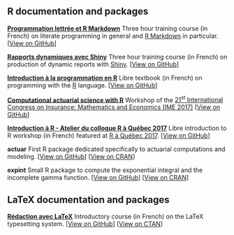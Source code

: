 ## R documentation and packages

[**Programmation lettrée et R Markdown**](https://vigou3.github.io/laboratoire-rmarkdown)
  Three hour training course (in French) on literate programming in
  general and [R Markdown](https://rmarkdown.rstudio.com) in particular.
  [[View on GitHub](https://github.com/vigou3/laboratoire-rmarkdown)]

[**Rapports dynamiques avec Shiny**](https://vigou3.github.io/laboratoire-shiny)
  Three hour training course (in French) on production of dynamic
  reports with [Shiny](https://shiny.rstudio.com).
  [[View on GitHub](https://github.com/vigou3/laboratoire-shiny)]

[**Introduction à la programmation en R**](https://vigou3.github.io/introduction-programmation-r/)
  Libre textbook (in French) on programming with the
  [R](https://www.r-project.org) language.
  [[View on GitHub](https://github.com/vigou3/introduction-programmation-r)]

[**Computational actuarial science with R**](https://vigou3.github.io/ime-2017-workshop-computational-actuarial-science-r/)
  Workshop of the
  [21<sup>st</sup> International Congress on Insurance: Mathematics and Economics (IME 2017)](https://fam.tuwien.ac.at/events/ime2017/) 
  [[View on GitHub](https://github.com/vigou3/ime-2017-workshop-computational-actuarial-science-r/)]

[**Introduction à R - Atelier du colloque R à Québec 2017**](https://vigou3.github.io/raquebec-atelier-introduction-r/)
  Libre introduction to R workshop (in French) featured at 
  [R à Québec 2017](http://raquebec.ulaval.ca/2017/).
  [[View on GitHub](https://github.com/vigou3/raquebec-atelier-introduction-r)]

**actuar** First R package dedicated specifically to actuarial
  computations and modeling.
  [[View on GitHub](https://github.com/vigou3/actuar)]
  [[View on CRAN](https://cran.r-project.org/package=actuar)]

**expint** Small R package to compute the exponential integral and the
  incomplete gamma function.
  [[View on GitHub](https://github.com/vigou3/expint)]
  [[View on CRAN](https://cran.r-project.org/package=expint)]

## LaTeX documentation and packages

[**Rédaction avec LaTeX**](https://vigou3.github.io/formation-latex-ul)
  Introductory course (in French) on the LaTeX typesetting system.
  [[View on GitHub](https://github.com/vigou3/formation-latex-ul)]
  [[View on CTAN](https://ctan.org/pkg/formation-latex-ul)]

